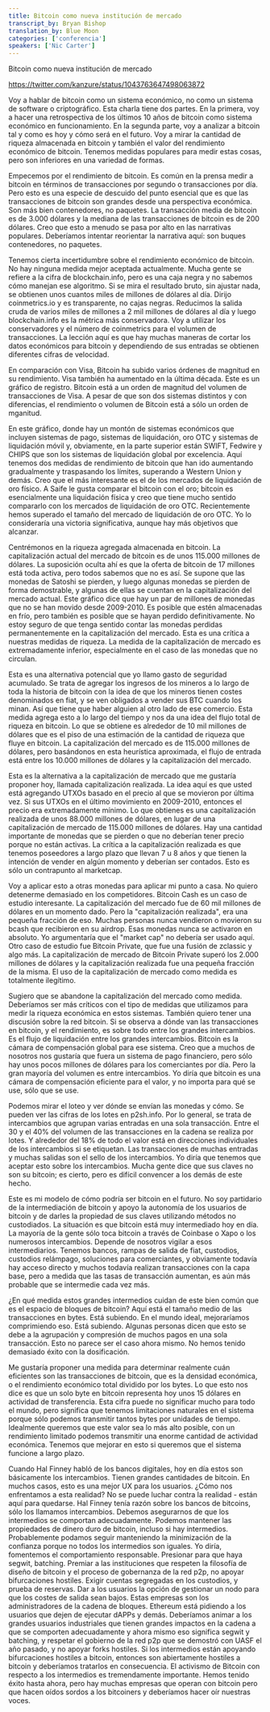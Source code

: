 ```yaml
---
title: Bitcoin como nueva institución de mercado
transcript_by: Bryan Bishop
translation_by: Blue Moon
categories: ['conferencia']
speakers: ['Nic Carter']
---
```


Bitcoin como nueva institución de mercado

<https://twitter.com/kanzure/status/1043763647498063872>

Voy a hablar de bitcoin como un sistema económico, no como un sistema de software o criptográfico. Esta charla tiene dos partes. En la primera, voy a hacer una retrospectiva de los últimos 10 años de bitcoin como sistema económico en funcionamiento. En la segunda parte, voy a analizar a bitcoin tal y como es hoy y cómo será en el futuro. Voy a mirar la cantidad de riqueza almacenada en bitcoin y también el valor del rendimiento económico de bitcoin. Tenemos medidas populares para medir estas cosas, pero son inferiores en una variedad de formas.

Empecemos por el rendimiento de bitcoin. Es común en la prensa medir a bitcoin en términos de transacciones por segundo o transacciones por día. Pero esto es una especie de descuido del punto esencial que es que las transacciones de bitcoin son grandes desde una perspectiva económica. Son más bien contenedores, no paquetes. La transacción media de bitcoin es de 3.000 dólares y la mediana de las transacciones de bitcoin es de 200 dólares. Creo que esto a menudo se pasa por alto en las narrativas populares. Deberíamos intentar reorientar la narrativa aquí: son buques contenedores, no paquetes.

Tenemos cierta incertidumbre sobre el rendimiento económico de bitcoin. No hay ninguna medida mejor aceptada actualmente. Mucha gente se refiere a la cifra de blockchain.info, pero es una caja negra y no sabemos cómo manejan ese algoritmo. Si se mira el resultado bruto, sin ajustar nada, se obtienen unos cuantos miles de millones de dólares al día. Dirijo coinmetrics.io y es transparente, no cajas negras. Reducimos la salida cruda de varios miles de millones a 2 mil millones de dólares al día y luego blockchain.info es la métrica más conservadora. Voy a utilizar los conservadores y el número de coinmetrics para el volumen de transacciones. La lección aquí es que hay muchas maneras de cortar los datos económicos para bitcoin y dependiendo de sus entradas se obtienen diferentes cifras de velocidad.

En comparación con Visa, Bitcoin ha subido varios órdenes de magnitud en su rendimiento. Visa también ha aumentado en la última década. Este es un gráfico de registro. Bitcoin está a un orden de magnitud del volumen de transacciones de Visa. A pesar de que son dos sistemas distintos y con diferencias, el rendimiento o volumen de Bitcoin está a sólo un orden de mganitud.

En este gráfico, donde hay un montón de sistemas económicos que incluyen sistemas de pago, sistemas de liquidación, oro OTC y sistemas de liquidación móvil y, obviamente, en la parte superior están SWIFT, Fedwire y CHIPS que son los sistemas de liquidación global por excelencia. Aquí tenemos dos medidas de rendimiento de bitcoin que han ido aumentando gradualmente y traspasando los límites, superando a Western Union y demás. Creo que el más interesante es el de los mercados de liquidación de oro físico. A Saife le gusta comparar el bitcoin con el oro; bitcoin es esencialmente una liquidación física y creo que tiene mucho sentido compararlo con los mercados de liquidación de oro OTC. Recientemente hemos superado el tamaño del mercado de liquidación de oro OTC. Yo lo consideraría una victoria significativa, aunque hay más objetivos que alcanzar.

Centrémonos en la riqueza agregada almacenada en bitcoin. La capitalización actual del mercado de bitcoin es de unos 115.000 millones de dólares. La suposición oculta ahí es que la oferta de bitcoin de 17 millones está toda activa, pero todos sabemos que no es así. Se supone que las monedas de Satoshi se pierden, y luego algunas monedas se pierden de forma demostrable, y algunas de ellas se cuentan en la capitalización del mercado actual. Este gráfico dice que hay un par de millones de monedas que no se han movido desde 2009-2010. Es posible que estén almacenadas en frío, pero también es posible que se hayan perdido definitivamente. No estoy seguro de que tenga sentido contar las monedas perdidas permanentemente en la capitalización del mercado. Esta es una crítica a nuestras medidas de riqueza. La medida de la capitalización de mercado es extremadamente inferior, especialmente en el caso de las monedas que no circulan.

Esta es una alternativa potencial que yo llamo gasto de seguridad acumulado. Se trata de agregar los ingresos de los mineros a lo largo de toda la historia de bitcoin con la idea de que los mineros tienen costes denominados en fiat, y se ven obligados a vender sus BTC cuando los minan. Así que tiene que haber alguien al otro lado de ese comercio. Esta medida agrega esto a lo largo del tiempo y nos da una idea del flujo total de riqueza en bitcoin. Lo que se obtiene es alrededor de 10 mil millones de dólares que es el piso de una estimación de la cantidad de riqueza que fluye en bitcoin. La capitalización del mercado es de 115.000 millones de dólares, pero basándonos en esta heurística aproximada, el flujo de entrada está entre los 10.000 millones de dólares y la capitalización del mercado.

Esta es la alternativa a la capitalización de mercado que me gustaría proponer hoy, llamada capitalización realizada. La idea aquí es que usted está agregando UTXOs basado en el precio al que se movieron por última vez. Si sus UTXOs en el último movimiento en 2009-2010, entonces el precio era extremadamente mínimo. Lo que obtienes es una capitalización realizada de unos 88.000 millones de dólares, en lugar de una capitalización de mercado de 115.000 millones de dólares. Hay una cantidad importante de monedas que se pierden o que no deberían tener precio porque no están activas. La crítica a la capitalización realizada es que tenemos poseedores a largo plazo que llevan 7 u 8 años y que tienen la intención de vender en algún momento y deberían ser contados. Esto es sólo un contrapunto al marketcap.

Voy a aplicar esto a otras monedas para aplicar mi punto a casa. No quiero detenerme demasiado en los competidores. Bitcoin Cash es un caso de estudio interesante. La capitalización del mercado fue de 60 mil millones de dólares en un momento dado. Pero la "capitalización realizada", era una pequeña fracción de eso. Muchas personas nunca vendieron o movieron su bcash que recibieron en su airdrop. Esas monedas nunca se activaron en absoluto. Yo argumentaría que el "market cap" no debería ser usado aquí. Otro caso de estudio fue Bitcoin Private, que fue una fusión de zclassic y algo más. La capitalización de mercado de Bitcoin Private superó los 2.000 millones de dólares y la capitalización realizada fue una pequeña fracción de la misma. El uso de la capitalización de mercado como medida es totalmente ilegítimo.

Sugiero que se abandone la capitalización del mercado como medida. Deberíamos ser más críticos con el tipo de medidas que utilizamos para medir la riqueza económica en estos sistemas. También quiero tener una discusión sobre la red bitcoin. Si se observa a dónde van las transacciones en bitcoin, y el rendimiento, es sobre todo entre los grandes intercambios. Es el flujo de liquidación entre los grandes intercambios. Bitcoin es la cámara de compensación global para ese sistema. Creo que a muchos de nosotros nos gustaría que fuera un sistema de pago financiero, pero sólo hay unos pocos millones de dólares para los comerciantes por día. Pero la gran mayoría del volumen es entre intercambios. Yo diría que bitcoin es una cámara de compensación eficiente para el valor, y no importa para qué se use, sólo que se use.

Podemos mirar el loteo y ver dónde se envían las monedas y cómo. Se pueden ver las cifras de los lotes en p2sh.info. Por lo general, se trata de intercambios que agrupan varias entradas en una sola transacción. Entre el 30 y el 40% del volumen de las transacciones en la cadena se realiza por lotes. Y alrededor del 18% de todo el valor está en direcciones individuales de los intercambios si se etiquetan. Las transacciones de muchas entradas y muchas salidas son el sello de los intercambios. Yo diría que tenemos que aceptar esto sobre los intercambios. Mucha gente dice que sus claves no son su bitcoin; es cierto, pero es difícil convencer a los demás de este hecho.

Este es mi modelo de cómo podría ser bitcoin en el futuro. No soy partidario de la intermediación de bitcoin y apoyo la autonomía de los usuarios de bitcoin y de darles la propiedad de sus claves utilizando métodos no custodiados. La situación es que bitcoin está muy intermediado hoy en día. La mayoría de la gente sólo toca bitcoin a través de Coinbase o Xapo o los numerosos intercambios. Depende de nosotros vigilar a esos intermediarios. Tenemos bancos, rampas de salida de fiat, custodios, custodios relámpago, soluciones para comerciantes, y obviamente todavía hay acceso directo y muchos todavía realizan transacciones con la capa base, pero a medida que las tasas de transacción aumentan, es aún más probable que se intermedie cada vez más.

¿En qué medida estos grandes intermedios cuidan de este bien común que es el espacio de bloques de bitcoin? Aquí está el tamaño medio de las transacciones en bytes. Está subiendo. En el mundo ideal, mejoraríamos comprimiendo eso. Está subiendo. Algunas personas dicen que esto se debe a la agrupación y compresión de muchos pagos en una sola transacción. Esto no parece ser el caso ahora mismo. No hemos tenido demasiado éxito con la dosificación.

Me gustaría proponer una medida para determinar realmente cuán eficientes son las transacciones de bitcoin, que es la densidad económica, o el rendimiento económico total dividido por los bytes. Lo que esto nos dice es que un solo byte en bitcoin representa hoy unos 15 dólares en actividad de transferencia. Esta cifra puede no significar mucho para todo el mundo, pero significa que tenemos limitaciones naturales en el sistema porque sólo podemos transmitir tantos bytes por unidades de tiempo. Idealmente queremos que este valor sea lo más alto posible, con un rendimiento limitado podemos transmitir una enorme cantidad de actividad económica. Tenemos que mejorar en esto si queremos que el sistema funcione a largo plazo.

Cuando Hal Finney habló de los bancos digitales, hoy en día estos son básicamente los intercambios. Tienen grandes cantidades de bitcoin. En muchos casos, esto es una mejor UX para los usuarios. ¿Cómo nos enfrentamos a esta realidad? No se puede luchar contra la realidad - están aquí para quedarse. Hal Finney tenía razón sobre los bancos de bitcoins, sólo los llamamos intercambios. Debemos asegurarnos de que los intermedios se comportan adecuadamente. Podemos mantener las propiedades de dinero duro de bitcoin, incluso si hay intermedios. Probablemente podamos seguir manteniendo la minimización de la confianza porque no todos los intermedios son iguales. Yo diría, fomentemos el comportamiento responsable. Presionar para que haya segwit, batching. Premiar a las instituciones que respeten la filosofía de diseño de bitcoin y el proceso de gobernanza de la red p2p, no apoyar bifurcaciones hostiles. Exigir cuentas segregadas en los custodios, y prueba de reservas. Dar a los usuarios la opción de gestionar un nodo para que los costes de salida sean bajos. Estas empresas son los administradores de la cadena de bloques. Ethereum está pidiendo a los usuarios que dejen de ejecutar dAPPs y demás. Deberíamos animar a los grandes usuarios industriales que tienen grandes impactos en la cadena a que se comporten adecuadamente y ahora mismo eso significa segwit y batching, y respetar el gobierno de la red p2p que se demostró con UASF el año pasado, y no apoyar forks hostiles. Si los intermedios están apoyando bifurcaciones hostiles a bitcoin, entonces son abiertamente hostiles a bitcoin y deberíamos tratarlos en consecuencia. El activismo de Bitcoin con respecto a los intermedios es tremendamente importante. Hemos tenido éxito hasta ahora, pero hay muchas empresas que operan con bitcoin pero que hacen oídos sordos a los bitcoiners y deberíamos hacer oír nuestras voces.

